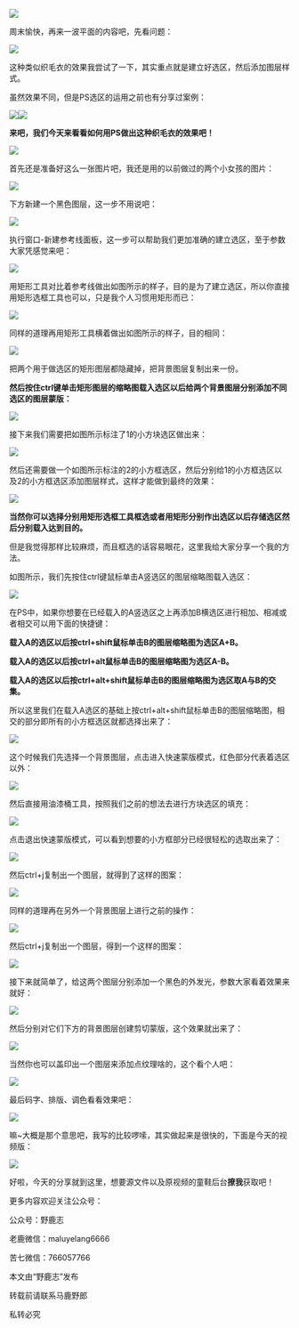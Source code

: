 ![](https://pic2.zhimg.com/v2-086e846a850d84c41e4f48b560e3e159_r.jpg)

周末愉快，再来一波平面的内容吧，先看问题：

![](https://pic2.zhimg.com/v2-ee714769a1a7bd7a4b51a7249cf1c3d9_r.jpg)

这种类似织毛衣的效果我尝试了一下，其实重点就是建立好选区，然后添加图层样式。

虽然效果不同，但是PS选区的运用之前也有分享过案例：

![](https://pic2.zhimg.com/v2-384fbc10364d33000e23203fb1bac141_r.jpg)![](https://pic3.zhimg.com/v2-91432c573a96f2ba94216ba16e5fc632_r.jpg)

**来吧，我们今天来看看如何用PS做出这种织毛衣的效果吧！**

![](https://pic2.zhimg.com/v2-29972d51c8ff091e19931910625efd1d_r.jpg)

首先还是准备好这么一张图片吧，我还是用的以前做过的两个小女孩的图片：

![](https://pic1.zhimg.com/v2-4f20985308657fe3f8fc68ecbd10efd8_r.jpg)

下方新建一个黑色图层，这一步不用说吧：

![](https://pic4.zhimg.com/v2-5181b13aef0ba245fb6927ab63f38a37_r.jpg)

执行窗口-新建参考线面板，这一步可以帮助我们更加准确的建立选区，至于参数大家凭感觉来吧：

![](https://pic2.zhimg.com/v2-04f6e560aa586f133e421566220f85e1_r.jpg)

用矩形工具对比着参考线做出如图所示的样子，目的是为了建立选区，所以你直接用矩形选框工具也可以，只是我个人习惯用矩形而已：

![](https://pic4.zhimg.com/v2-0887b193d5b54b62b66ce7c410192f17_r.jpg)

同样的道理再用矩形工具横着做出如图所示的样子，目的相同：

![](https://pic4.zhimg.com/v2-4dcd2d0a2e9c2566d31bad6afe1fc74f_r.jpg)

把两个用于做选区的矩形图层都隐藏掉，把背景图层复制出来一份。

**然后按住ctrl键单击矩形图层的缩略图载入选区以后给两个背景图层分别添加不同选区的图层蒙版：**

![](https://pic2.zhimg.com/v2-d2c7af1ef06b4eb803f20b5480309cc1_r.jpg)

接下来我们需要把如图所示标注了1的小方块选区做出来：

![](https://pic1.zhimg.com/v2-1a6d5b23314f7da7d359186e4a27a2fc_r.jpg)

然后还需要做一个如图所示标注的2的小方框选区，然后分别给1的小方框选区以及2的小方框选区添加图层样式，这样才能做到最终的效果：

![](https://pic4.zhimg.com/v2-998b4dfafd85e1038d839969bf1736e7_r.jpg)

**当然你可以选择分别用矩形选框工具框选或者用矩形分别作出选区以后存储选区然后分别载入达到目的。**

但是我觉得那样比较麻烦，而且框选的话容易眼花，这里我给大家分享一个我的方法。

如图所示，我们先按住ctrl键鼠标单击A竖选区的图层缩略图载入选区：

![](https://pic2.zhimg.com/v2-4ce9287847cf0b04016666c2737ef289_r.jpg)

在PS中，如果你想要在已经载入的A竖选区之上再添加B横选区进行相加、相减或者相交可以用下面的快捷键：

**载入A的选区以后按ctrl+shift鼠标单击B的图层缩略图为选区A+B。**  

**载入A的选区以后按ctrl+alt鼠标单击B的图层缩略图为选区A-B。**

**载入A的选区以后按ctrl+alt+shift鼠标单击B的图层缩略图为选区取A与B的交集。**

所以这里我们在载入A选区的基础上按ctrl+alt+shift鼠标单击B的图层缩略图，相交的部分即所有的小方框选区就都选择出来了：

![](https://pic1.zhimg.com/v2-4bd8f5a28553c35a6425ebd6c1f9d8cc_r.jpg)

这个时候我们先选择一个背景图层，点击进入快速蒙版模式，红色部分代表着选区以外：

![](https://pic2.zhimg.com/v2-43776026a1189b216287281e07728295_r.jpg)

然后直接用油漆桶工具，按照我们之前的想法去进行方块选区的填充：

![](https://pic3.zhimg.com/v2-ae506923c40c55e8ef753ea0ee77781a_r.jpg)

点击退出快速蒙版模式，可以看到想要的小方框部分已经很轻松的选取出来了：

![](https://pic1.zhimg.com/v2-318719646ac075cd37a466dd9aeb0634_r.jpg)

然后ctrl+j复制出一个图层，就得到了这样的图案：

![](https://pic2.zhimg.com/v2-d3e692928c5a7c9965cb8217e4e408d5_r.jpg)

同样的道理再在另外一个背景图层上进行之前的操作：

![](https://pic3.zhimg.com/v2-1c0142ac28daf2ce9348fd2f0ddfe7da_r.jpg)

然后ctrl+j复制出一个图层，得到一个这样的图案：

![](https://pic2.zhimg.com/v2-541c937bc4c01553ce7824e5bdafc825_r.jpg)

接下来就简单了，给这两个图层分别添加一个黑色的外发光，参数大家看着效果来就好：

![](https://pic4.zhimg.com/v2-7b1ce82fc917a52405acd063b1351e63_r.jpg)

然后分别对它们下方的背景图层创建剪切蒙版，这个效果就出来了：

![](https://pic1.zhimg.com/v2-d8648cf5bbb36d854c8f1d04ddd4b748_r.jpg)

当然你也可以盖印出一个图层来添加点纹理啥的，这个看个人吧：

![](https://pic3.zhimg.com/v2-6def480887dad433f5738fefdf911e3a_r.jpg)

最后码字、排版、调色看看效果吧：

![](https://pic2.zhimg.com/v2-ae4bc9e64d82835e3830d1c7b413a135_r.jpg)

嘛~大概是那个意思吧，我写的比较啰嗦，其实做起来是很快的，下面是今天的视频版：

[![](https://pic4.zhimg.com/v2-b1bdd1ec4cd0868151a9e5929c56b051.png)](https://link.zhihu.com/?target=https%3A//www.zhihu.com/video/1090247752222384128)

好啦，今天的分享就到这里，想要源文件以及原视频的童鞋后台**撩我**获取吧！

更多内容欢迎关注公众号：

公众号：野鹿志

老鹿微信：maluyelang6666

苦七微信：766057766

本文由“野鹿志”发布

转载前请联系马鹿野郎

私转必究